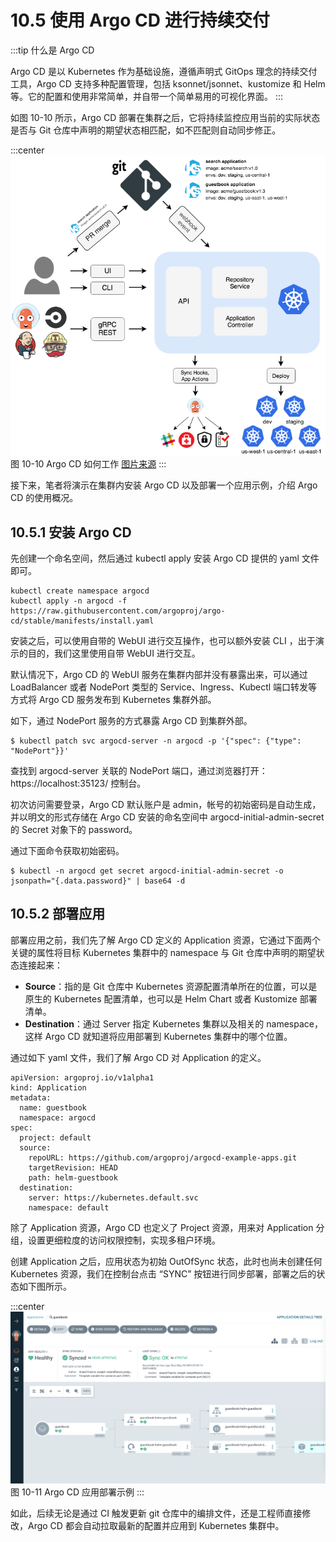 # 10.5 使用 Argo CD 进行持续交付

:::tip 什么是 Argo CD

Argo CD 是以 Kubernetes 作为基础设施，遵循声明式 GitOps 理念的持续交付工具，Argo CD 支持多种配置管理，包括 ksonnet/jsonnet、kustomize 和 Helm 等。它的配置和使用非常简单，并自带一个简单易用的可视化界面。
:::

如图 10-10 所示，Argo CD 部署在集群之后，它将持续监控应用当前的实际状态是否与 Git 仓库中声明的期望状态相匹配，如不匹配则自动同步修正。

:::center
  ![](../assets/argocd_architecture.png)<br/>
  图 10-10 Argo CD 如何工作 [图片来源](https://argo-cd.readthedocs.io/en/stable/)
:::

接下来，笔者将演示在集群内安装 Argo CD 以及部署一个应用示例，介绍 Argo CD 的使用概况。

## 10.5.1 安装 Argo CD

先创建一个命名空间，然后通过 kubectl apply 安装 Argo CD 提供的 yaml 文件即可。

```
kubectl create namespace argocd
kubectl apply -n argocd -f https://raw.githubusercontent.com/argoproj/argo-cd/stable/manifests/install.yaml
```
安装之后，可以使用自带的 WebUI 进行交互操作，也可以额外安装 CLI ，出于演示的目的，我们这里使用自带 WebUI 进行交互。

默认情况下，Argo CD 的 WebUI 服务在集群内部并没有暴露出来，可以通过 LoadBalancer 或者 NodePort 类型的 Service、Ingress、Kubectl 端口转发等方式将 Argo CD 服务发布到 Kubernetes 集群外部。

如下，通过 NodePort 服务的方式暴露 Argo CD 到集群外部。

```
$ kubectl patch svc argocd-server -n argocd -p '{"spec": {"type": "NodePort"}}'
```

查找到 argocd-server 关联的 NodePort 端口，通过浏览器打开：https://localhost:35123/ 控制台。

初次访问需要登录，Argo CD 默认账户是 admin，帐号的初始密码是自动生成，并以明文的形式存储在 Argo CD 安装的命名空间中 argocd-initial-admin-secret 的 Secret 对象下的 password。

通过下面命令获取初始密码。
```
$ kubectl -n argocd get secret argocd-initial-admin-secret -o jsonpath="{.data.password}" | base64 -d
```

## 10.5.2 部署应用

部署应用之前，我们先了解 Argo CD 定义的 Application 资源，它通过下面两个关键的属性将目标 Kubernetes 集群中的 namespace 与 Git 仓库中声明的期望状态连接起来：

- **Source**：指的是 Git 仓库中 Kubernetes 资源配置清单所在的位置，可以是原生的 Kubernetes 配置清单，也可以是 Helm Chart 或者 Kustomize 部署清单。
- **Destination**：通过 Server 指定 Kubernetes 集群以及相关的 namespace，这样 Argo CD 就知道将应用部署到 Kubernetes 集群中的哪个位置。

通过如下 yaml 文件，我们了解 Argo CD 对 Application 的定义。

```
apiVersion: argoproj.io/v1alpha1
kind: Application
metadata:
  name: guestbook
  namespace: argocd
spec:
  project: default
  source:
    repoURL: https://github.com/argoproj/argocd-example-apps.git
    targetRevision: HEAD
    path: helm-guestbook
  destination:
    server: https://kubernetes.default.svc
    namespace: default
```

除了 Application 资源，Argo CD 也定义了 Project 资源，用来对 Application 分组，设置更细粒度的访问权限控制，实现多租户环境。

创建 Application 之后，应用状态为初始 OutOfSync 状态，此时也尚未创建任何 Kubernetes 资源，我们在控制台点击 “SYNC” 按钮进行同步部署，部署之后的状态如下图所示。

:::center
  ![](../assets/argocd-demo.png)<br/>
  图 10-11 Argo CD 应用部署示例
:::

如此，后续无论是通过 CI 触发更新 git 仓库中的编排文件，还是工程师直接修改，Argo CD 都会自动拉取最新的配置并应用到 Kubernetes 集群中。